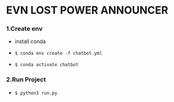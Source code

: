 # EVN LOST POWER ANNOUNCER 

### **1.Create env**

- install conda 

- `$ conda env create -f chatbot.yml`

- `$ conda activate chatbot`

### **2.Run Project**

- `$ python3 run.py`